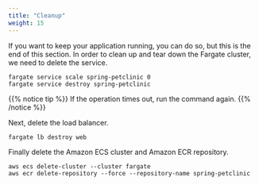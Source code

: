 ```yaml
---
title: "Cleanup"
weight: 15
---
```


If you want to keep your application running, you can do so, but this is the end
of this section. In order to clean up and tear down the Fargate cluster, we need
to delete the service.

```
fargate service scale spring-petclinic 0
fargate service destroy spring-petclinic
```

{{% notice tip %}}
If the operation times out, run the command again.
{{% /notice %}}

Next, delete the load balancer.

```
fargate lb destroy web
```

Finally delete the Amazon ECS cluster and Amazon ECR repository.
```
aws ecs delete-cluster --cluster fargate
aws ecr delete-repository --force --repository-name spring-petclinic
```
